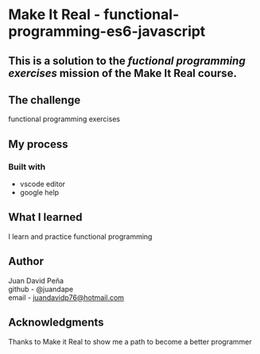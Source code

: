 # Make It Real - functional-programming-es6-javascript
## This is a solution to the *fuctional programming exercises* mission of the Make It Real course.

## The challenge
functional programming exercises

## My process
### Built with
- vscode editor
- google help

## What I learned
I learn and practice functional programming

## Author
Juan David Peña  
github - @juandape  
email - juandavidp76@hotmail.com  

## Acknowledgments
Thanks to Make it Real to show me a path to become a better programmer